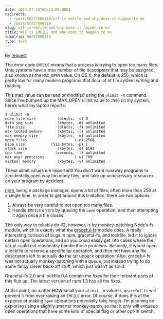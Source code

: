 ```yaml
---
date: 2013-07-30T00:15:00.000Z
redirects:
  - /post/56827866110/wtf-is-emfile-and-why-does-it-happen-to-me
  - /post/56827866110
slug: wtf-is-emfile-and-why-does-it-happen-to-me
title: WTF is EMFILE and why does it happen to me
tumblrid: 56827866110
type: text
---
```

<p>By <a href="https://twitter.com/maxogden/status/361995189205741568">request</a></p>

<p>The error code <code>EMFILE</code> means that a process is trying to open too many files.  Unix systems have a max number of file descriptors that may be assigned, also known as the <code>MAX_OPEN</code> value.  On OS X, the default is 256, which is pretty low for many modern programs that do a lot of file system writing and reading.</p>

<p>This max value can be read or modified using the <code>ulimit -n</code> command.  Since I&rsquo;ve bumped up the MAX_OPEN ulimit value to <code>2560</code> on my system, here&rsquo;s what my laptop reports:</p>

<pre><code>$ ulimit -a
core file size          (blocks, -c) 0
data seg size           (kbytes, -d) unlimited
file size               (blocks, -f) unlimited
max locked memory       (kbytes, -l) unlimited
max memory size         (kbytes, -m) unlimited
open files                      (-n) 2560
pipe size            (512 bytes, -p) 1
stack size              (kbytes, -s) 8192
cpu time               (seconds, -t) unlimited
max user processes              (-u) 709
virtual memory          (kbytes, -v) unlimited
</code></pre>

<p>These ulimit values are important!  You don&rsquo;t want runaway programs to accidentally open way too many files, and take up unnecessary resources on your program by accident.</p>

<p><a href="https://npmjs.org/">npm</a>, being a package manager, opens a lot of files, often more than 256 at a single time.  In order to get around this limitation, there are two options:</p>

<ol><li>Always be very careful to not open too many files.</li>
<li>Handle <code>EMFILE</code> errors by queuing the <code>open</code> operation, and then attempting it again once a file closes.</li>
</ol><p>The only way to reliably do #2, however, is by monkey-patching Node&rsquo;s <code>fs</code> module, which is exactly what the <a href="https://npmjs.org/package/graceful-fs">graceful-fs</a> module does.  A really interesting collision of bugs in npm, graceful-fs, and lockfile, led it to ignore certain open operations, and so you could easily get into cases where the script could not reasonably handle these problems.  Basically, it would open a lockfile to reserve a specific tar operation, and then not have any file descriptors left to actually <strong>do</strong> the tar unpack operation!  Also, graceful-fs was not actually monkey-patching with a queue, but instead trying to do some fancy clever back-off stuff, which just wasn&rsquo;t as solid.</p>

<p>Graceful-fs 2.0 and lockfile 0.4 contain the fixes for their relevant parts of this flub up.  The latest version of npm 1.3 has all the fixes.</p>

<p>At this point, no matter HOW small your <code>ulimit -n</code> value is, <code>graceful-fs</code> will prevent it from ever raising an <code>EMFILE</code> error.  Of course, it does this at the expense of making <code>open</code> operations potentially take longer.  I&rsquo;m planning on exploring using a slightly smarter monkey-patch, so that it only will enqueue open operations that have some kind of special flag or other opt-in switch.</p>
